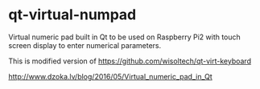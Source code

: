 # qt-virtual-numpad

Virtual numeric pad built in Qt to be used on Raspberry Pi2 with touch screen display to enter numerical parameters.

This is modified version of https://github.com/wisoltech/qt-virt-keyboard

http://www.dzoka.lv/blog/2016/05/Virtual_numeric_pad_in_Qt

